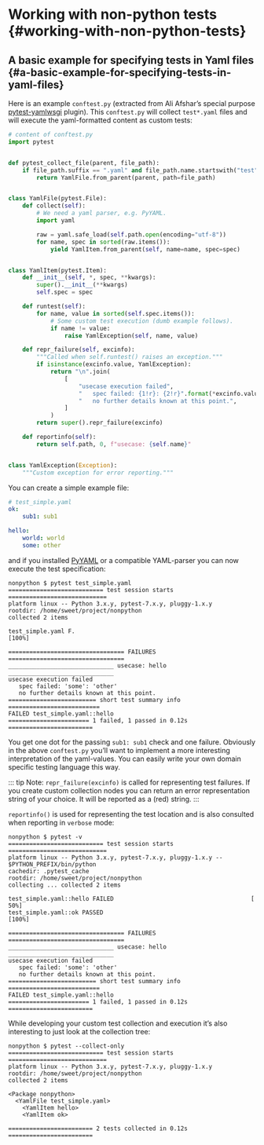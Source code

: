 # Working with non-python tests {#working-with-non-python-tests}

## A basic example for specifying tests in Yaml files {#a-basic-example-for-specifying-tests-in-yaml-files}

Here is an example `conftest.py` (extracted from Ali Afshar’s special purpose [pytest-yamlwsgi](https://pypi.org/project/pytest-yamlwsgi/) plugin). This `conftest.py` will collect `test*.yaml` files and will execute the yaml-formatted content as custom tests:

```python
# content of conftest.py
import pytest


def pytest_collect_file(parent, file_path):
    if file_path.suffix == ".yaml" and file_path.name.startswith("test"):
        return YamlFile.from_parent(parent, path=file_path)


class YamlFile(pytest.File):
    def collect(self):
        # We need a yaml parser, e.g. PyYAML.
        import yaml

        raw = yaml.safe_load(self.path.open(encoding="utf-8"))
        for name, spec in sorted(raw.items()):
            yield YamlItem.from_parent(self, name=name, spec=spec)


class YamlItem(pytest.Item):
    def __init__(self, *, spec, **kwargs):
        super().__init__(**kwargs)
        self.spec = spec

    def runtest(self):
        for name, value in sorted(self.spec.items()):
            # Some custom test execution (dumb example follows).
            if name != value:
                raise YamlException(self, name, value)

    def repr_failure(self, excinfo):
        """Called when self.runtest() raises an exception."""
        if isinstance(excinfo.value, YamlException):
            return "\n".join(
                [
                    "usecase execution failed",
                    "   spec failed: {1!r}: {2!r}".format(*excinfo.value.args),
                    "   no further details known at this point.",
                ]
            )
        return super().repr_failure(excinfo)

    def reportinfo(self):
        return self.path, 0, f"usecase: {self.name}"


class YamlException(Exception):
    """Custom exception for error reporting."""
```

You can create a simple example file:

```yaml
# test_simple.yaml
ok:
    sub1: sub1

hello:
    world: world
    some: other
```

and if you installed [PyYAML](https://pypi.org/project/PyYAML/) or a compatible YAML-parser you can now execute the test specification:

```shell
nonpython $ pytest test_simple.yaml
=========================== test session starts ============================
platform linux -- Python 3.x.y, pytest-7.x.y, pluggy-1.x.y
rootdir: /home/sweet/project/nonpython
collected 2 items

test_simple.yaml F.                                                  [100%]

================================= FAILURES =================================
______________________________ usecase: hello ______________________________
usecase execution failed
   spec failed: 'some': 'other'
   no further details known at this point.
========================= short test summary info ==========================
FAILED test_simple.yaml::hello
======================= 1 failed, 1 passed in 0.12s ========================
```

You get one dot for the passing `sub1: sub1` check and one failure. Obviously in the above `conftest.py` you’ll want to implement a more interesting interpretation of the yaml-values. You can easily write your own domain specific testing language this way.

::: tip Note:
`repr_failure(excinfo)` is called for representing test failures. If you create custom collection nodes you can return an error representation string of your choice. It will be reported as a (red) string.
:::

`reportinfo()` is used for representing the test location and is also consulted when reporting in `verbose` mode:

```shell
nonpython $ pytest -v
=========================== test session starts ============================
platform linux -- Python 3.x.y, pytest-7.x.y, pluggy-1.x.y -- $PYTHON_PREFIX/bin/python
cachedir: .pytest_cache
rootdir: /home/sweet/project/nonpython
collecting ... collected 2 items

test_simple.yaml::hello FAILED                                       [ 50%]
test_simple.yaml::ok PASSED                                          [100%]

================================= FAILURES =================================
______________________________ usecase: hello ______________________________
usecase execution failed
   spec failed: 'some': 'other'
   no further details known at this point.
========================= short test summary info ==========================
FAILED test_simple.yaml::hello
======================= 1 failed, 1 passed in 0.12s ========================
```

While developing your custom test collection and execution it’s also interesting to just look at the collection tree:

```shell
nonpython $ pytest --collect-only
=========================== test session starts ============================
platform linux -- Python 3.x.y, pytest-7.x.y, pluggy-1.x.y
rootdir: /home/sweet/project/nonpython
collected 2 items

<Package nonpython>
  <YamlFile test_simple.yaml>
    <YamlItem hello>
    <YamlItem ok>

======================== 2 tests collected in 0.12s ========================
```
